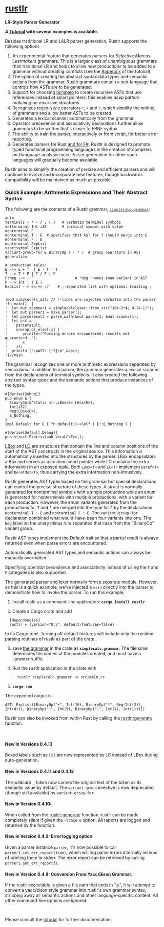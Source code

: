 # **[rustlr](https://docs.rs/rustlr/latest/rustlr/index.html)**
**LR-Style Parser Generator**

**A [Tutorial](https://chuckcscccl.github.io/rustlr_project/) with several examples is available.**

Besides traditional LR and LALR parser generation, Rustlr supports the following
options

1. An experimental feature that generates parsers for *Selective Marcus-Leermakers* grammars.  This is a larger class of unambiguous grammars than traditional LR and helps to allow new productions to be added to a grammar without
creating conflicts (see the [Appendix](https://chuckcscccl.github.io/rustlr_project/appendix.html) of the tutorial).
2. The option of creating the abstract syntax data types and semantic actions from the grammar. Rustlr grammars contain a sub-language that controls how ASTs are to be generated. 
3. Support for choosing [bumpalo](https://docs.rs/bumpalo/latest/bumpalo/index.html) to create recursive ASTs that use references instead of smart pointers: this
enables *deep pattern matching* on recursive structures.
4. Recognizes regex-style operators `*`, `+` and `?`, which simplify
the writing of grammars and allow better ASTs to be created.
5. Generates a lexical scanner automatically from the grammar.
6. Operator precedence and associativity declarations further allow grammars
to be written that's closer to EBNF syntax.
7. The ability to train the parser, interactively or from script, for better error reporting.
8. Generates parsers for Rust [and for F\#](https://github.com/chuckcscccl/Fussless).  Rustlr is designed to promote typed functional programming languages in the creation of compilers and
language-analysis tools.  Parser generation for other such languages will
gradually become available.

Rustlr aims to simplify the creation of precise and efficient parsers and
will continue to evolve and incorporate new features, though backwards
compatibility will be maintained as much as possible.

<p>


### Quick Example: Arithmetic Expressions and Their Abstract Syntax

The following are the contents of a Rustlr grammar, [`simplecalc.grammar`](https://github.com/chuckcscccl/rustlr/blob/main/examples/simplecalc/simplecalc.grammar):
```
auto
terminals + * - / ; ( )   # verbatim terminal symbols
valterminal Int i32       # terminal symbol with value
nonterminal E
nonterminal T : E  # specifies that AST for T should merge into E
nonterminal F : E
nonterminal ExpList
startsymbol ExpList
variant-group-for E BinaryOp + - * /  # group operators in AST generation

# production rules:
E --> E + T  | E - T | T
T --> T * F | T / F | F
F:Neg --> - F                   # 'Neg' names enum variant in AST
F --> Int | ( E )
ExpList --> E<;+> ;?    # ;-separated list with optional trailing ;


!mod simplecalc_ast; // !-lines are injected verbatim into the parser
!fn main()  {
!  let mut scanner1 = simplecalclexer::from_str("10+-2*4; 9-(4-1)");
!  let mut parser1 = make_parser();
!  let parseresult = parse_with(&mut parser1, &mut scanner1);
!  let ast =
!    parseresult.
!    unwrap_or_else(|x| {
!       println!("Parsing errors encountered; results not guaranteed..");
!       x
!    });
!  println!("\nAST: {:?}\n",&ast);
!}//main
```
The grammar recognizes one or more arithmetic expressions separated by
semicolons.  In addition to a parser, the grammar generates a lexical
scanner from the declarations of terminal symbols.  It also created
the following abstract syntax types and the semantic actions that
produce instances of the types.
```
#[derive(Debug)]
pub enum E {
  BinaryOp(&'static str,LBox<E>,LBox<E>),
  Int(i32),
  Neg(LBox<E>),
  E_Nothing,
}
impl Default for E { fn default()->Self { E::E_Nothing } }

#[derive(Default,Debug)]
pub struct ExpList(pub Vec<LC<E>>,);
```
[LBox](https://docs.rs/rustlr/latest/rustlr/generic_absyn/struct.LBox.html)
and
[LC](https://docs.rs/rustlr/latest/rustlr/generic_absyn/struct.LC.html)
are structures that contain the line and column positions of the start
of the AST constructs in the original source.  This information is
automatically inserted into the structures by the parser.  LBox
encapsulates a Box and serves as a custom smart pointer while LC
contains the extra information in an exposed tuple.  Both `LBox<T>`
and `LC<T>` implement `Deref<T>` and `DerefMut<T>`, thus carrying the
extra information non-intrusively.

Rustlr generates AST types based on the grammar but special
declarations can control the precise structure of these types.  A
struct is normally generated for nonterminal symbols with a single
production while an enum is generated for nonterminals with multiple
productions, with a variant for each production.  However, the enum
variants generated from the productions for `T` and `F` are merged
into the type for `E` by the declarations `nonterminal T : E` and
`nonterminal F : E`.  The `variant-group-for` declaration combined what
would-have-been four variants into one.  The `Neg` label on the unary
minus rule separates that case from the "BinaryOp" variant group.

Rustlr AST types implement the Default trait so that a partial result is
always returned even when parse errors are encountered.

Automatically generated AST types and semantic actions can always be
manually overridden.

Specifying operator precedence and associativity instead of using the
`T` and `F` categories is also supported.

The generated parser and lexer normally form a separate module.  However,
as this is a quick example, we've injected a `main` directly into the parser
to demonstrate how to invoke the parser.
To run this example,

  1. Install rustlr as a command-line application: **`cargo install rustlr`**
  
  2. Create a Cargo crate and add
  ```
    [dependencies]
    rustlr = {version="0.5", default-features=false}
  ```
  to its Cargo.toml.  Turning off default features will include
  only the runtime parsing routines of rustlr as part of the crate.
  
  3. save [the grammar](https://github.com/chuckcscccl/rustlr/blob/main/examples/simplecalc/simplecalc.grammar) in the crate as **`simplecalc.grammar`**.
  The filename determines the names of the modules created, and must 
  have a `.grammar` suffix.
  
  4. Run the rustlr application in the crate with
  >  **`rustlr simplecalc.grammar -o src/main.rs`**
  
  5. **`cargo run`**

The expected output is
```
AST: ExpList([BinaryOp("+", Int(10), BinaryOp("*", Neg(Int(2)), Int(4))), BinaryOp("-", Int(9), BinaryOp("-", Int(4), Int(1)))])
```

Rustlr can also be invoked from within Rust by calling the [rustlr::generate](https://docs.rs/rustlr/latest/rustlr/fn.generate.html) function.

<br>

#### New in Versions 0.4.13

Boxed labels such as `[x]` are now represented by LC instead of LBox during
auto-generation.  

#### New in Versions 0.4.11 and 0.4.12

The wildcard `_` token now carries the original text of the token as
its semantic value by default.  The `variant-group` directive is now
deprecated (though still available) by `variant-group-for`.

#### New in Version 0.4.10:

When called from the [rustlr::generate](https://docs.rs/rustlr/latest/rustlr/fn.generate.html) function, rustlr can be made completely silent if given the
`-trace 0` option.  All reports are logged and returned by the function.


#### New in Version 0.4.9: Error logging option

Given a parser instance `parser`, it's now possible to call
`parser1.set_err_report(true)`, which will log parse errors internally
instead of printing them to stderr.  The error report can be retrieved
by calling `parser1.get_err_report()`.

#### New in Version 0.4.8: Conversion From Yacc/Bison Grammar.

If the rustlr executable is given a file path that ends in ".y", it will
attempt to convert a yacc/bison style grammar into rustlr's own grammar
syntax, stripping away all semantic actions and other language-specific
content.  All other command-line options are ignored.



<br>

Please consult the [tutorial](https://chuckcscccl.github.io/rustlr_project/)
for further documentation.



[1]:https://docs.rs/rustlr/latest/rustlr/lexer_interface/struct.StrTokenizer.html
[2]:https://docs.rs/rustlr/latest/rustlr/generic_absyn/struct.LBox.html
[3]:https://docs.rs/rustlr/latest/rustlr/generic_absyn/struct.LRc.html
[4]:https://docs.rs/rustlr/latest/rustlr/zc_parser/struct.ZCParser.html#method.lbx
[5]:https://docs.rs/rustlr/latest/rustlr/zc_parser/struct.StackedItem.html#method.lbox
[sitem]:https://docs.rs/rustlr/latest/rustlr/zc_parser/struct.StackedItem.html
[chap1]:https://cs.hofstra.edu/~cscccl/rustlr_project/chapter1.html
[lexsource]:https://docs.rs/rustlr/latest/rustlr/lexer_interface/struct.LexSource.html
[drs]:https://docs.rs/rustlr/latest/rustlr/index.html
[tktrait]:https://docs.rs/rustlr/latest/rustlr/lexer_interface/trait.Tokenizer.html
[tt]:https://docs.rs/rustlr/latest/rustlr/lexer_interface/struct.TerminalToken.html
[rtk]:https://docs.rs/rustlr/latest/rustlr/lexer_interface/enum.RawToken.html
[fromraw]:https://docs.rs/rustlr/latest/rustlr/lexer_interface/struct.TerminalToken.html#method.from_raw
[nextsymfun]:https://docs.rs/rustlr/latest/rustlr/lexer_interface/trait.Tokenizer.html#tymethod.nextsym
[zcp]:https://docs.rs/rustlr/latest/rustlr/zc_parser/struct.ZCParser.html
[ttnew]:https://docs.rs/rustlr/latest/rustlr/lexer_interface/struct.TerminalToken.html#method.new
